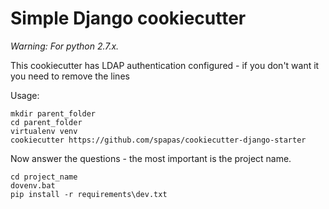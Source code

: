Simple Django cookiecutter
==========================

*Warning: For python 2.7.x.*

This cookiecutter has LDAP authentication configured - if you don't want it you need to remove the lines



Usage:

```
mkdir parent_folder
cd parent_folder
virtualenv venv
cookiecutter https://github.com/spapas/cookiecutter-django-starter
```

Now answer the questions - the most important is the project name.

```
cd project_name
dovenv.bat
pip install -r requirements\dev.txt

```